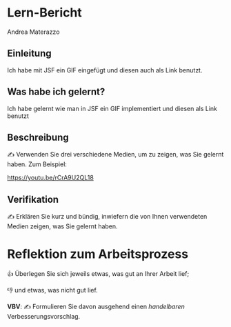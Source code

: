 # Lern-Bericht
Andrea Materazzo

## Einleitung

Ich habe mit JSF ein GIF eingefügt und diesen auch als Link benutzt.

## Was habe ich gelernt?

Ich habe gelernt wie man in JSF ein GIF implementiert und diesen als Link benutzt

## Beschreibung

✍️ Verwenden Sie drei verschiedene Medien, um zu zeigen, was Sie gelernt haben. Zum Beispiel:

https://youtu.be/rCrA9U2QL18

## Verifikation

✍️ Erklären Sie kurz und bündig, inwiefern die von Ihnen verwendeten Medien zeigen, was Sie gelernt haben.

# Reflektion zum Arbeitsprozess

👍 Überlegen Sie sich jeweils etwas, was gut an Ihrer Arbeit lief; 

👎 und etwas, was nicht gut lief.

**VBV**: ✍️ Formulieren Sie davon ausgehend einen *handelbaren* Verbesserungsvorschlag.
